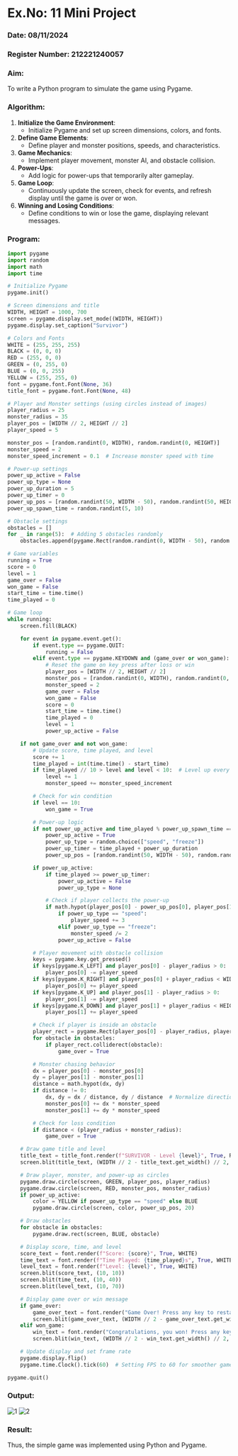 # Ex.No: 11  Mini Project 
### Date: 08/11/2024
### Register Number: 212221240057
### Aim: 
To write a Python program to simulate the game using Pygame.
### Algorithm:
1. **Initialize the Game Environment**: 
    - Initialize Pygame and set up screen dimensions, colors, and fonts.
2. **Define Game Elements**: 
    - Define player and monster positions, speeds, and characteristics.
3. **Game Mechanics**: 
    - Implement player movement, monster AI, and obstacle collision.
4. **Power-Ups**: 
    - Add logic for power-ups that temporarily alter gameplay.
5. **Game Loop**: 
    - Continuously update the screen, check for events, and refresh display until the game is over or won.
6. **Winning and Losing Conditions**: 
    - Define conditions to win or lose the game, displaying relevant messages.

### Program:
~~~py
import pygame
import random
import math
import time

# Initialize Pygame
pygame.init()

# Screen dimensions and title
WIDTH, HEIGHT = 1000, 700
screen = pygame.display.set_mode((WIDTH, HEIGHT))
pygame.display.set_caption("Survivor")

# Colors and Fonts
WHITE = (255, 255, 255)
BLACK = (0, 0, 0)
RED = (255, 0, 0)
GREEN = (0, 255, 0)
BLUE = (0, 0, 255)
YELLOW = (255, 255, 0)
font = pygame.font.Font(None, 36)
title_font = pygame.font.Font(None, 48)

# Player and Monster settings (using circles instead of images)
player_radius = 25
monster_radius = 35
player_pos = [WIDTH // 2, HEIGHT // 2]
player_speed = 5

monster_pos = [random.randint(0, WIDTH), random.randint(0, HEIGHT)]
monster_speed = 2
monster_speed_increment = 0.1  # Increase monster speed with time

# Power-up settings
power_up_active = False
power_up_type = None
power_up_duration = 5
power_up_timer = 0
power_up_pos = [random.randint(50, WIDTH - 50), random.randint(50, HEIGHT - 50)]
power_up_spawn_time = random.randint(5, 10)

# Obstacle settings
obstacles = []
for _ in range(5):  # Adding 5 obstacles randomly
    obstacles.append(pygame.Rect(random.randint(0, WIDTH - 50), random.randint(0, HEIGHT - 50), 50, 50))

# Game variables
running = True
score = 0
level = 1
game_over = False
won_game = False
start_time = time.time()
time_played = 0

# Game loop
while running:
    screen.fill(BLACK)

    for event in pygame.event.get():
        if event.type == pygame.QUIT:
            running = False
        elif event.type == pygame.KEYDOWN and (game_over or won_game):
            # Reset the game on key press after loss or win
            player_pos = [WIDTH // 2, HEIGHT // 2]
            monster_pos = [random.randint(0, WIDTH), random.randint(0, HEIGHT)]
            monster_speed = 2
            game_over = False
            won_game = False
            score = 0
            start_time = time.time()
            time_played = 0
            level = 1
            power_up_active = False

    if not game_over and not won_game:
        # Update score, time played, and level
        score += 1
        time_played = int(time.time() - start_time)
        if time_played // 10 > level and level < 10:  # Level up every 10 seconds until level 10
            level += 1
            monster_speed += monster_speed_increment

        # Check for win condition
        if level == 10:
            won_game = True

        # Power-up logic
        if not power_up_active and time_played % power_up_spawn_time == 0:
            power_up_active = True
            power_up_type = random.choice(["speed", "freeze"])
            power_up_timer = time_played + power_up_duration
            power_up_pos = [random.randint(50, WIDTH - 50), random.randint(50, HEIGHT - 50)]

        if power_up_active:
            if time_played >= power_up_timer:
                power_up_active = False
                power_up_type = None

            # Check if player collects the power-up
            if math.hypot(player_pos[0] - power_up_pos[0], player_pos[1] - power_up_pos[1]) < player_radius:
                if power_up_type == "speed":
                    player_speed += 3
                elif power_up_type == "freeze":
                    monster_speed /= 2
                power_up_active = False

        # Player movement with obstacle collision
        keys = pygame.key.get_pressed()
        if keys[pygame.K_LEFT] and player_pos[0] - player_radius > 0:
            player_pos[0] -= player_speed
        if keys[pygame.K_RIGHT] and player_pos[0] + player_radius < WIDTH:
            player_pos[0] += player_speed
        if keys[pygame.K_UP] and player_pos[1] - player_radius > 0:
            player_pos[1] -= player_speed
        if keys[pygame.K_DOWN] and player_pos[1] + player_radius < HEIGHT:
            player_pos[1] += player_speed

        # Check if player is inside an obstacle
        player_rect = pygame.Rect(player_pos[0] - player_radius, player_pos[1] - player_radius, player_radius * 2, player_radius * 2)
        for obstacle in obstacles:
            if player_rect.colliderect(obstacle):
                game_over = True

        # Monster chasing behavior
        dx = player_pos[0] - monster_pos[0]
        dy = player_pos[1] - monster_pos[1]
        distance = math.hypot(dx, dy)
        if distance != 0:
            dx, dy = dx / distance, dy / distance  # Normalize direction
            monster_pos[0] += dx * monster_speed
            monster_pos[1] += dy * monster_speed

        # Check for loss condition
        if distance < (player_radius + monster_radius):
            game_over = True

    # Draw game title and level
    title_text = title_font.render(f"SURVIVOR - Level {level}", True, RED)
    screen.blit(title_text, (WIDTH // 2 - title_text.get_width() // 2, 20))

    # Draw player, monster, and power-up as circles
    pygame.draw.circle(screen, GREEN, player_pos, player_radius)
    pygame.draw.circle(screen, RED, monster_pos, monster_radius)
    if power_up_active:
        color = YELLOW if power_up_type == "speed" else BLUE
        pygame.draw.circle(screen, color, power_up_pos, 20)

    # Draw obstacles
    for obstacle in obstacles:
        pygame.draw.rect(screen, BLUE, obstacle)

    # Display score, time, and level
    score_text = font.render(f"Score: {score}", True, WHITE)
    time_text = font.render(f"Time Played: {time_played}s", True, WHITE)
    level_text = font.render(f"Level: {level}", True, WHITE)
    screen.blit(score_text, (10, 10))
    screen.blit(time_text, (10, 40))
    screen.blit(level_text, (10, 70))

    # Display game over or win message
    if game_over:
        game_over_text = font.render("Game Over! Press any key to restart", True, RED)
        screen.blit(game_over_text, (WIDTH // 2 - game_over_text.get_width() // 2, HEIGHT // 2))
    elif won_game:
        win_text = font.render("Congratulations, you won! Press any key to restart", True, GREEN)
        screen.blit(win_text, (WIDTH // 2 - win_text.get_width() // 2, HEIGHT // 2))

    # Update display and set frame rate
    pygame.display.flip()
    pygame.time.Clock().tick(60)  # Setting FPS to 60 for smoother gameplay

pygame.quit()

~~~
### Output:

![1](https://github.com/user-attachments/assets/c9fb55e4-d975-4b71-99a8-d2ba9986740c)
![2](https://github.com/user-attachments/assets/74638947-720c-4d0b-bbff-c1dbac71b462)

### Result:
Thus, the simple game was implemented using Python and Pygame.
